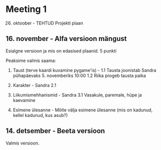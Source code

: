 # Meeting 1

26. oktoober - TEHTUD
Projekti plaan

## 16. november - Alfa versioon mängust
Esialgne versioon ja mis on edasised plaanid. 5 punkti

Peaksime valmis saama:
1. Taust (terve kaardi kuvamine pygame'is) - 
1.1 Tausta joonistab Sandra pühapäevaks 5. novemberiks 10:00
1.2 Riika progeb tausta paika

2. Karakter - Sandra
2.1 

3. Liikumismehhanismid - Sandra
3.1 Vasakule, paremale, hüpe ja kaevamine

4. Esimene ülesanne - Mõtle välja esimene ülesanne (mis on kadunud, kellel kadunud, kus asub?)


## 14. detsember - Beeta versioon
Valmis versioon. 